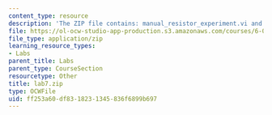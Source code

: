 ```yaml
---
content_type: resource
description: 'The ZIP file contains: manual_resistor_experiment.vi and resistor_experiment.vi.'
file: https://ol-ocw-studio-app-production.s3.amazonaws.com/courses/6-071j-introduction-to-electronics-signals-and-measurement-spring-2006/ff253a60df8318231345836f6899b697_lab7.zip
file_type: application/zip
learning_resource_types:
- Labs
parent_title: Labs
parent_type: CourseSection
resourcetype: Other
title: lab7.zip
type: OCWFile
uid: ff253a60-df83-1823-1345-836f6899b697
---
```

